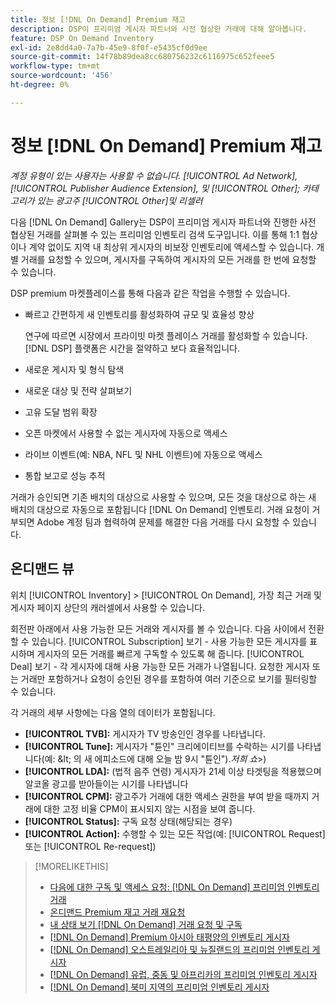 ```yaml
---
title: 정보 [!DNL On Demand] Premium 재고
description: DSP이 프리미엄 게시자 파트너와 사전 협상한 거래에 대해 알아봅니다.
feature: DSP On Demand Inventory
exl-id: 2e8dd4a0-7a7b-45e9-8f0f-e5435cf0d9ee
source-git-commit: 14f78b89dea8cc680756232c6116975c652feee5
workflow-type: tm+mt
source-wordcount: '456'
ht-degree: 0%

---
```


# 정보 [!DNL On Demand] Premium 재고

*계정 유형이 있는 사용자는 사용할 수 없습니다. [!UICONTROL Ad Network], [!UICONTROL Publisher Audience Extension], 및 [!UICONTROL Other]; 카테고리가 있는 광고주 [!UICONTROL Other]및 리셀러*

다음 [!DNL On Demand] Gallery는 DSP이 프리미엄 게시자 파트너와 진행한 사전 협상된 거래를 살펴볼 수 있는 프리미엄 인벤토리 검색 도구입니다. 이를 통해 1:1 협상이나 계약 없이도 지역 내 최상위 게시자의 비보장 인벤토리에 액세스할 수 있습니다. 개별 거래를 요청할 수 있으며, 게시자를 구독하여 게시자의 모든 거래를 한 번에 요청할 수 있습니다.

DSP premium 마켓플레이스를 통해 다음과 같은 작업을 수행할 수 있습니다.

* 빠르고 간편하게 새 인벤토리를 활성화하여 규모 및 효율성 향상

   연구에 따르면 시장에서 프라이빗 마켓 플레이스 거래를 활성화할 수 있습니다. [!DNL DSP] 플랫폼은 시간을 절약하고 보다 효율적입니다.

* 새로운 게시자 및 형식 탐색

* 새로운 대상 및 전략 살펴보기

* 고유 도달 범위 확장

* 오픈 마켓에서 사용할 수 없는 게시자에 자동으로 액세스

* 라이브 이벤트(예: NBA, NFL 및 NHL 이벤트)에 자동으로 액세스

* 통합 보고로 성능 추적

거래가 승인되면 기존 배치의 대상으로 사용할 수 있으며, 모든 것을 대상으로 하는 새 배치의 대상으로 자동으로 포함됩니다 [!DNL On Demand] 인벤토리. 거래 요청이 거부되면 Adobe 계정 팀과 협력하여 문제를 해결한 다음 거래를 다시 요청할 수 있습니다.

## 온디맨드 뷰

위치 [!UICONTROL Inventory] > [!UICONTROL On Demand], 가장 최근 거래 및 게시자 <!-- how recent? --> 페이지 상단의 캐러셀에서 사용할 수 있습니다.

회전판 아래에서 사용 가능한 모든 거래와 게시자를 볼 수 있습니다. 다음 사이에서 전환할 수 있습니다. [!UICONTROL Subscription] 보기 - 사용 가능한 모든 게시자를 표시하며 게시자의 모든 거래를 빠르게 구독할 수 있도록 해 줍니다. [!UICONTROL Deal] 보기 - 각 게시자에 대해 사용 가능한 모든 거래가 나열됩니다. 요청한 게시자 또는 거래만 포함하거나 요청이 승인된 경우를 포함하여 여러 기준으로 보기를 필터링할 수 있습니다.

각 거래의 세부 사항에는 다음 열의 데이터가 포함됩니다.

* **[!UICONTROL TVB]:** 게시자가 TV 방송인인 경우를 나타냅니다.
* **[!UICONTROL Tune]:** 게시자가 &quot;튠인&quot; 크리에이티브를 수락하는 시기를 나타냅니다(예: \&lt; 의 새 에피소드에 대해 오늘 밤 9시 &quot;튠인&quot;).*저희 쇼*\>)
* **[!UICONTROL LDA]:** (법적 음주 연령) 게시자가 21세 이상 타겟팅을 적용했으며 알코올 광고를 받아들이는 시기를 나타냅니다
* **[!UICONTROL CPM]:** 광고주가 거래에 대한 액세스 권한을 부여 받을 때까지 거래에 대한 고정 비율 CPM이 표시되지 않는 시점을 보여 줍니다.
* **[!UICONTROL Status]:** 구독 요청 상태(해당되는 경우)
* **[!UICONTROL Action]:** 수행할 수 있는 모든 작업(예: [!UICONTROL Request] 또는 [!UICONTROL Re-request])

>[!MORELIKETHIS]
>
>* [다음에 대한 구독 및 액세스 요청: [!DNL On Demand] 프리미엄 인벤토리 거래](on-demand-inventory-subscribe.md)
>* [온디맨드 Premium 재고 거래 재요청](on-demand-inventory-rerequest.md)
>* [내 상태 보기 [!DNL On Demand] 거래 요청 및 구독](on-demand-inventory-view-status.md)
>* [[!DNL On Demand] Premium 아시아 태평양의 인벤토리 게시자](on-demand-inventory-publishers-apac.md)
>* [[!DNL On Demand] 오스트레일리아 및 뉴질랜드의 프리미엄 인벤토리 게시자](on-demand-inventory-publishers-anz.md)
>* [[!DNL On Demand] 유럽, 중동 및 아프리카의 프리미엄 인벤토리 게시자](on-demand-inventory-publishers-emea.md)
>* [[!DNL On Demand] 북미 지역의 프리미엄 인벤토리 게시자](on-demand-inventory-publishers-na.md)


